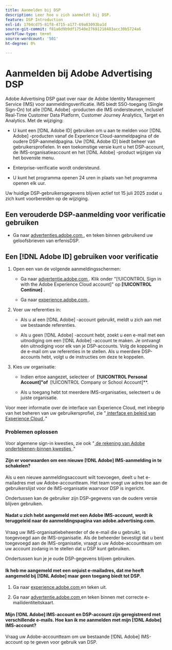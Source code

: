 ```yaml
---
title: Aanmelden bij DSP
description: Leer hoe u zich aanmeldt bij DSP.
feature: DSP Introduction
exl-id: 1704cd75-81f8-4715-a177-69a03093ba1d
source-git-commit: f81a6d9b9df17540e27681218483acc30b5724a6
workflow-type: tm+mt
source-wordcount: '501'
ht-degree: 0%

---
```


# Aanmelden bij Adobe Advertising DSP

Adobe Advertising DSP gaat over naar de Adobe Identity Management Service (IMS) voor aanmeldingsverificatie. IMS biedt SSO-toegang (Single Sign-On) tot alle [!DNL Adobe] -producten die IMS ondersteunen, inclusief Real-Time Customer Data Platform, Customer Journey Analytics, Target en Analytics. Met de wijziging:

* U kunt een [!DNL Adobe ID] gebruiken om u aan te melden voor [!DNL Adobe] -producten vanaf de Experience Cloud-aanmeldpagina of de oudere DSP-aanmeldpagina. Uw [!DNL Adobe ID] biedt beheer van gebruikersprofielen. In een toekomstige versie kunt u het DSP-account, de IMS-organisatieaccount en het [!DNL Adobe] -product wijzigen via het bovenste menu.

* Enterprise-verificatie wordt ondersteund.

* U kunt het programma openen 24 uren in plaats van het programma openen elk uur.

Uw huidige DSP-gebruikersgegevens blijven actief tot 15 juli 2025 zodat u zich kunt voorbereiden op de wijziging.

## Een verouderde DSP-aanmelding voor verificatie gebruiken

* Ga naar [ advertenties.adobe.com ](https://advertising.adobe.com), en teken binnen gebruikend uw geloofsbrieven van erfenisDSP.

## Een [!DNL Adobe ID] gebruiken voor verificatie

1. Open een van de volgende aanmeldingsschermen:

   * Ga naar [ advertentie.adobe.com ](https://advertising.adobe.com). Klik onder &quot;[!UICONTROL Sign in with the Adobe Experience Cloud account]&quot; op **[!UICONTROL Continue]** .

   * Ga naar [ experience.adobe.com ](https://experience.adobe.com).

1. Voer uw referenties in:

   * Als u al een [!DNL Adobe] -account gebruikt, meldt u zich aan met uw bestaande referenties.

   * Als u geen [!DNL Adobe] -account hebt, zoekt u een e-mail met een uitnodiging om een [!DNL Adobe] -account te maken. Je ontvangt één uitnodiging voor elk van je DSP-accounts. Volg de koppeling in de e-mail om uw referenties in te stellen. Als u meerdere DSP-accounts hebt, volgt u de instructies om deze te koppelen.

1. Kies uw organisatie:

   * Indien ertoe aangezet, selecteer of **&#x200B; [!UICONTROL Personal Account]&quot;of &#x200B;** [!UICONTROL Company or School Account]**.

   * Als u toegang hebt tot meerdere IMS-organisaties, selecteert u de juiste organisatie.

Voor meer informatie over de interface van Experience Cloud, met inbegrip van het beheren van uw gebruikersprofiel, zie &quot;[ interface en beleid van Experience Cloud ](https://experienceleague.adobe.com/en/docs/core-services/interface/experience-cloud).&quot;

### Problemen oplossen

Voor algemene sign-in kwesties, zie ook &quot;[ de rekening van Adobe ondertekenen-binnen kwesties ](https://helpx.adobe.com/manage-account/kb/account-password-sign-help.linkfree.html).&quot;

#### Zijn er voorwaarden om een nieuwe [!DNL Adobe] IMS-aanmelding in te schakelen?

Als u een nieuwe aanmeldingsaccount wilt toevoegen, deelt u het e-mailadres met uw Adobe-accountteam. Het team voegt uw adres toe aan de gebruikerslijst voor de IMS-organisatie waarvoor DSP is ingericht.

Ondertussen kan de gebruiker zijn DSP-gegevens van de oudere versie blijven gebruiken.

#### Nadat u zich hebt aangemeld met een Adobe IMS-account, wordt ik teruggeleid naar de aanmeldingspagina van adobe.advertising.com.

Vraag uw IMS-organisatiebeheerder of de e-mail die u gebruikt, is toegevoegd aan de IMS-organisatie. Als de beheerder bevestigt dat u bent toegevoegd aan de IMS-organisatie, vraagt u uw Adobe-accountteam om uw account zodanig in te stellen dat u DSP kunt gebruiken.

Ondertussen kun je je oude DSP-gegevens blijven gebruiken.

#### Ik heb me aangemeld met een onjuist e-mailadres, dat me heeft aangemeld bij [!DNL Adobe] maar geen toegang biedt tot DSP.

1. Ga naar [ experience.adobe.com ](https://experience.adobe.com) en teken uit.

1. Ga naar [ advertentie.adobe.com ](https://advertising.adobe.com) en teken binnen met correcte e-mailidentiteitskaart.

#### Mijn [!DNL Adobe] IMS-account en DSP-account zijn geregistreerd met verschillende e-mails. Hoe kan ik me aanmelden met mijn [!DNL Adobe] IMS-account?

Vraag uw Adobe-accountteam om uw bestaande [!DNL Adobe] IMS-account op te geven voor gebruik van DSP.
